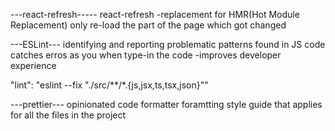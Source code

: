 ---react-refresh-----
react-refresh   -replacement for HMR(Hot Module Replacement)
only re-load the part of the page which got changed

---ESLint---
identifying and reporting problematic patterns found in JS code
catches erros as you when type-in the code -improves developer experience

"lint": "eslint --fix \"./src/**/*.{js,jsx,ts,tsx,json}\""

---prettier---
opinionated code formatter
foramtting style guide that applies for all the files in the project